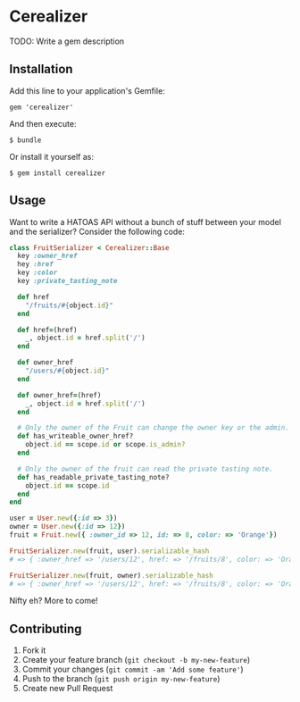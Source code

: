 # Cerealizer

TODO: Write a gem description

## Installation

Add this line to your application's Gemfile:

    gem 'cerealizer'

And then execute:

    $ bundle

Or install it yourself as:

    $ gem install cerealizer

## Usage

Want to write a HATOAS API without a bunch of stuff between your model and the serializer? Consider the following code:

```ruby
class FruitSerializer < Cerealizer::Base
  key :owner_href
  hey :href
  key :color
  key :private_tasting_note

  def href
    "/fruits/#{object.id}"
  end

  def href=(href)
    _, object.id = href.split('/')
  end

  def owner_href
    "/users/#{object.id}"
  end

  def owner_href=(href)
    _, object.id = href.split('/')
  end

  # Only the owner of the Fruit can change the owner key or the admin.
  def has_writeable_owner_href?
    object.id == scope.id or scope.is_admin?
  end

  # Only the owner of the fruit can read the private tasting note.
  def has_readable_private_tasting_note?
    object.id == scope.id
  end
end

user = User.new({:id => 3})
owner = User.new({:id => 12})
fruit = Fruit.new({ :owner_id => 12, id: => 8, color: => 'Orange'})

FruitSerializer.new(fruit, user).serializable_hash 
# => { :owner_href => '/users/12', href: => '/fruits/8', color: => 'Orange' }

FruitSerializer.new(fruit, owner).serializable_hash 
# => { :owner_href => '/users/12', href: => '/fruits/8', color: => 'Orange', :private_tasting_note => nil }
```

Nifty eh? More to come!

## Contributing

1. Fork it
2. Create your feature branch (`git checkout -b my-new-feature`)
3. Commit your changes (`git commit -am 'Add some feature'`)
4. Push to the branch (`git push origin my-new-feature`)
5. Create new Pull Request

